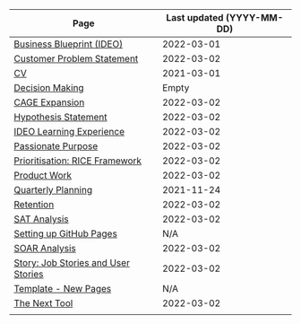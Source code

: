 | Page | Last updated (YYYY-MM-DD)| 
|---|---|
| [Business Blueprint (IDEO)](./content/businessblueprint.md) | 2022-03-01 |
| [Customer Problem Statement](./content/customerproblemstatement.md) | 2022-03-02 |
| [CV](./content/cv.md) | 2021-03-01 |
| [Decision Making](./content/decisionmaking.md) | Empty |
| [CAGE Expansion](./content/expansioncage.md) | 2022-03-02 |
| [Hypothesis Statement](./content/hypothesisstatement.md) | 2022-03-02 |
| [IDEO Learning Experience](./content/ideolearning.md) | 2022-03-02 |
| [Passionate Purpose](./content/passionatepurpose.md) | 2022-03-02 |
| [Prioritisation: RICE Framework](./content/prioritisationrice.md) | 2022-03-02 |
| [Product Work](./content/productwork.md) | 2022-03-02 |
| [Quarterly Planning](./content/quarterlyplanning.md) | 2021-11-24 |
| [Retention](./content/retention.md) | 2022-03-02 |
| [SAT Analysis](./content/satanalysis.md) | 2022-03-02 |
| [Setting up GitHub Pages](./content/setup.md) | N/A |
| [SOAR Analysis](./content/soaranalysis.md) | 2022-03-02 |
| [Story: Job Stories and User Stories](./content/storyjobuser.md) | 2022-03-02 |
| [Template - New Pages](./content/template.md) | N/A |
| [The Next Tool](./content/thenexttool.md) | 2022-03-02 |
|  |  |
